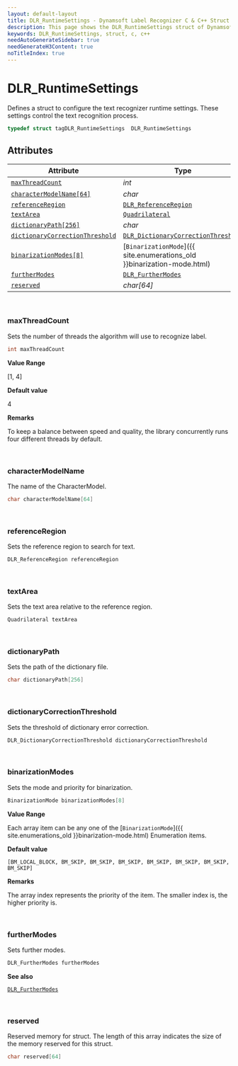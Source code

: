 ```yaml
---
layout: default-layout
title: DLR_RuntimeSettings - Dynamsoft Label Recognizer C & C++ Struct
description: This page shows the DLR_RuntimeSettings struct of Dynamsoft Label Recognizer for C & C++ Language.
keywords: DLR_RuntimeSettings, struct, c, c++
needAutoGenerateSidebar: true
needGenerateH3Content: true
noTitleIndex: true
---
```



# DLR_RuntimeSettings
Defines a struct to configure the text recognizer runtime settings. These settings control the text recognition process.

```cpp
typedef struct tagDLR_RuntimeSettings  DLR_RuntimeSettings
```  
  

## Attributes
  
| Attribute | Type |
|---------- | ---- |
| [`maxThreadCount`](#maxthreadcount) | *int* |
| [`characterModelName[64]`](#charactermodelname) | *char* |
| [`referenceRegion`](#referenceregion) | [`DLR_ReferenceRegion`](dlr-reference-region.md) |
| [`textArea`](#textarea) | [`Quadrilateral`](quadrilateral.md) |
| [`dictionaryPath[256]`](#dictionarypath) | *char* |
| [`dictionaryCorrectionThreshold`](#dictionarycorrectionthreshold) |  [`DLR_DictionaryCorrectionThreshold`](dlr-dictionary-correction-threshold.md) |
| [`binarizationModes[8]`](#binarizationmodes) | [`BinarizationMode`]({{ site.enumerations_old }}binarization-mode.html) |
| [`furtherModes`](#furthermodes) | [`DLR_FurtherModes`](dlr-further-modes.md)|
| [`reserved`](#reserved) | *char\[64\]* |


&nbsp;

### maxThreadCount
Sets the number of threads the algorithm will use to recognize label.
```cpp
int maxThreadCount
```

**Value Range**

[1, 4]

**Default value**

4

**Remarks**

To keep a balance between speed and quality, the library concurrently runs four different threads by default.

&nbsp;

### characterModelName
The name of the CharacterModel.
```cpp
char characterModelName[64]
```

&nbsp;

### referenceRegion
Sets the reference region to search for text.
```cpp
DLR_ReferenceRegion referenceRegion
```

&nbsp;

### textArea
Sets the text area relative to the reference region.
```cpp
Quadrilateral textArea
```

&nbsp;

### dictionaryPath
Sets the path of the dictionary file.
```cpp
char dictionaryPath[256]
```

&nbsp;

### dictionaryCorrectionThreshold
Sets the threshold of dictionary error correction.
```cpp
DLR_DictionaryCorrectionThreshold dictionaryCorrectionThreshold
```

&nbsp;

### binarizationModes
Sets the mode and priority for binarization.

```cpp
BinarizationMode binarizationModes[8]
```

**Value Range**

Each array item can be any one of the [`BinarizationMode`]({{ site.enumerations_old }}binarization-mode.html) Enumeration items.

**Default value**

`[BM_LOCAL_BLOCK, BM_SKIP, BM_SKIP, BM_SKIP, BM_SKIP, BM_SKIP, BM_SKIP, BM_SKIP]`

**Remarks**

The array index represents the priority of the item. The smaller index is, the higher priority is.


&nbsp;

### furtherModes
Sets further modes.

```cpp
DLR_FurtherModes furtherModes
```

**See also**

[`DLR_FurtherModes`](dlr-further-modes.md)

&nbsp;

### reserved
Reserved memory for struct. The length of this array indicates the size of the memory reserved for this struct.
```cpp
char reserved[64]
```


